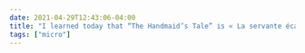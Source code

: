 ```yaml
---
date: 2021-04-29T12:43:06-04:00
title: "I learned today that “The Handmaid’s Tale” is « La servante écarlate » in French, which provokes a lot of thoughts about translation."
tags: ["micro"]
---
```

